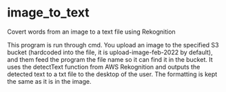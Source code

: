 # image_to_text
Covert words from an image to a text file using Rekognition

This program is run through cmd. You upload an image to the specified S3 bucket (hardcoded into the file, it is upload-image-feb-2022 by default), and them feed the program the file name so it can find it in the bucket. It uses the detectText function from AWS Rekognition and outputs the detected text to a txt file to the desktop of the user. The formatting is kept the same as it is in the image.
